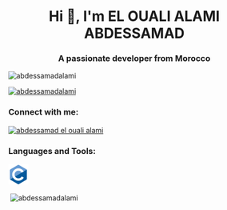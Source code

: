 <h1 align="center">Hi 👋, I'm EL OUALI ALAMI ABDESSAMAD</h1>
<h3 align="center">A passionate developer from Morocco</h3>

<p align="left"> <img src="https://komarev.com/ghpvc/?username=abdessamadalami&label=Profile%20views&color=0e75b6&style=flat" alt="abdessamadalami" /> </p>

<p align="left"> <a href="https://github.com/ryo-ma/github-profile-trophy"><img src="https://github-profile-trophy.vercel.app/?username=abdessamadalami" alt="abdessamadalami" /></a> </p>

<h3 align="left">Connect with me:</h3>
<p align="left">
<a href="https://linkedin.com/in/abdessamad el ouali alami" target="blank"><img align="center" src="https://raw.githubusercontent.com/rahuldkjain/github-profile-readme-generator/master/src/images/icons/Social/linked-in-alt.svg" alt="abdessamad el ouali alami" height="30" width="40" /></a>
</p>

<h3 align="left">Languages and Tools:</h3>
<p align="left"> <a href="https://www.cprogramming.com/" target="_blank" rel="noreferrer"> <img src="https://raw.githubusercontent.com/devicons/devicon/master/icons/c/c-original.svg" alt="c" width="40" height="40"/> </a> </p>

<p>&nbsp;<img align="center" src="https://github-readme-stats.vercel.app/api?username=abdessamadalami&show_icons=true&locale=en" alt="abdessamadalami" /></p>


